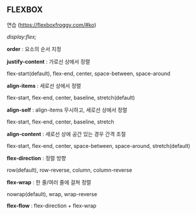 ## FLEXBOX 

 연습 (https://flexboxfroggy.com/#ko)
 
_display:flex;_

**order** : 요소의 순서 지정

**justify-content** : 가로선 상에서 정렬 

flex-start(default), flex-end, center, space-between, space-around

**align-items** : 세로선 상에서 정렬

flex-start, flex-end, center, baseline, stretch(default)

**align-self** : align-items 무시하고, 세로선 상에서 정렬

flex-start, flex-end, center, baseline, stretch

**align-content** : 세로선 상에 공간 있는 경우 간격 조절

flex-start, flex-end, center, space-between, space-around, stretch(default)

**flex-direction** : 정렬 방향

row(default), row-reverse, column, column-reverse

**flex-wrap** : 한 줄/여러 줄에 걸쳐 정렬

nowrap(default), wrap, wrap-reverse

**flex-flow** : flex-direction + flex-wrap
